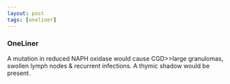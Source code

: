 ```yaml
---
layout: post
tags: [oneliner]
---
```



### OneLiner

A mutation in reduced NAPH oxidase would cause CGD>>large granulomas, swollen lymph nodes & recurrent infections. A thymic shadow would be present.
